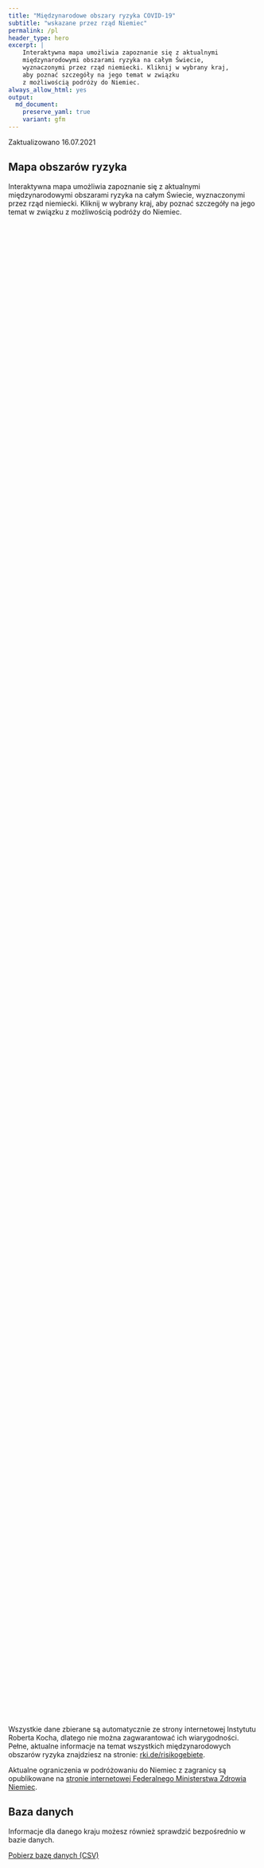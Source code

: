 ```yaml
---
title: "Międzynarodowe obszary ryzyka COVID-19"
subtitle: "wskazane przez rząd Niemiec"
permalink: /pl
header_type: hero
excerpt: |
    Interaktywna mapa umożliwia zapoznanie się z aktualnymi
    międzynarodowymi obszarami ryzyka na całym Świecie,
    wyznaczonymi przez rząd niemiecki. Kliknij w wybrany kraj,
    aby poznać szczegóły na jego temat w związku
    z możliwością podróży do Niemiec.
always_allow_html: yes
output: 
  md_document:
    preserve_yaml: true
    variant: gfm
---
```


<!-- Modify _R/index_pl.Rmd file instead -->

<p class="text-right font-weight-bold">

Zaktualizowano 16.07.2021

</p>

## Mapa obszarów ryzyka

Interaktywna mapa umożliwia zapoznanie się z aktualnymi międzynarodowymi
obszarami ryzyka na całym Świecie, wyznaczonymi przez rząd niemiecki.
Kliknij w wybrany kraj, aby poznać szczegóły na jego temat w związku z
możliwością podróży do Niemiec.

<div id="leaflet" class="leaflet html-widget" style="width:100%;height:75vh;">

</div>

<script src="https://corona-atlas.de/assets/data/locale_pl.js"></script>

<script src="https://corona-atlas.de/assets/js/map.js"></script>

Wszystkie dane zbierane są automatycznie ze strony internetowej
Instytutu Roberta Kocha, dlatego nie można zagwarantować ich
wiarygodności. Pełne, aktualne informacje na temat wszystkich
międzynarodowych obszarów ryzyka znajdziesz na stronie:
[rki.de/risikogebiete](rki.de/risikogebiete).

Aktualne ograniczenia w podróżowaniu do Niemiec z zagranicy są
opublikowane na [stronie internetowej Federalnego Ministerstwa Zdrowia
Niemiec](https://www.bundesgesundheitsministerium.de/en/coronavirus/current-information-for-travellers).

## Baza danych

Informacje dla danego kraju możesz również sprawdzić bezpośrednio w
bazie danych.

<div id="reactable" class="reactable html-widget" style="width:auto;height:auto;"></div>
<script type="application/json" data-for="reactable">{"x":{"tag":{"name":"Reactable","attribs":{"data":{"Kraj/Region":["Afganistan","Angola","Albania","Andora","Zjednoczone Emiraty Arabskie","Argentyna","Armenia","Antigua i Barbuda","Australia","Austria","Azerbejdżan","Burundi","Belgia","Benin","Burkina Faso","Bangladesz","Bułgaria","Bahrajn","Bahamy","Bośnia i Hercegowina","Białoruś","Belize","Boliwia","Brazylia","Barbados","Brunei","Bhutan","Botswana","Republika Środkowoafrykańska","Kanada","Szwajcaria","Chile","Chiny","Wybrzeże Kości Słoniowej","Kamerun","Demokratyczna Republika Konga","Kongo","Kolumbia","Komory","Republika Zielonego Przylądka","Kostaryka","Kuba","Cypr","Czechy","Niemcy","Dżibuti","Dominika","Dania","Dominikana","Algieria","Ekwador","Egipt","Erytrea","Hiszpania","Estonia","Etiopia","Finlandia","Fidżi","Francja","Mikronezja","Gabon","Wielka Brytania","Gruzja","Ghana","Gwinea","Gambia","Gwinea Bissau","Gwinea Równikowa","Grecja","Grenada","Gwatemala","Gujana","Hongkong","Honduras","Chorwacja","Haiti","Węgry","Indonezja","Indie","Irlandia","Iran","Irak","Islandia","Izrael","Włochy","Jamajka","Jordania","Japonia","Kazachstan","Kenia","Kirgistan","Kambodża","Kiribati","Saint Kitts i Nevis","Korea Południowa","Kuwejt","Laos","Liban","Liberia","Libia","Saint Lucia","Liechtenstein","Sri Lanka","Lesoto","Litwa","Luksemburg","Łotwa","Maroko","Monako","Mołdawia","Madagaskar","Malediwy","Meksyk","Wyspy Marshalla","Macedonia Północna","Mali","Malta","Myanmar/Burma","Czarnogóra","Mongolia","Mozambik","Mauretania","Mauritius","Malawi","Malezja","Namibia","Niger","Nigeria","Nikaragua","Niue","Holandia","Norwegia","Nepal","Nauru","Nowa Zelandia","Oman","Pakistan","Panama","Peru","Filipiny","Palau","Papua-Nowa Gwinea","Polska","Korea Północna","Portugalia","Paragwaj","Palestyna","Katar","Rumunia","Federacja Rosyjska","Ruanda","Arabia Saudyjska","Sudan","Senegal","Singapur","Wyspy Salomona","Sierra Leone","Salwador","San Marino","Somalia","Serbia","Sudan Południowy","Wyspy Świętego Tomasza i Książęca","Surinam","Słowacja","Słowenia","Szwecja","Eswatini","Seszele","Syria","Czad","Togo","Tajlandia","Tadżykistan","Turkmenistan","Timor Wschodni","Tonga","Trynidad i Tobago","Tunezja","Turcja","Tuvalu","Zjednoczona Republika Tanzanii","Uganda","Ukraina","Urugwaj","Stany Zjednoczone","Uzbekistan","Watykan","Saint Vincent i Grenadyny","Wenezuela","Vietnam","Vanuatu","Samoa","Kosowo","Jemen","Republika Południowej Afryki","Zambia","Zimbabwe"],"Poziom ryzyka":["Obszar ryzyka","Obszar ryzyka","Nie jest to obszar ryzyka","Obszar ryzyka","Obszar ryzyka","Obszar o wysokiej częstości występowania","Nie jest to obszar ryzyka","Nie jest to obszar ryzyka","Nie jest to obszar ryzyka","Nie jest to obszar ryzyka","Nie jest to obszar ryzyka","Obszar ryzyka","Nie jest to obszar ryzyka","Obszar ryzyka","Obszar ryzyka","Obszar ryzyka","Nie jest to obszar ryzyka","Obszar ryzyka","Obszar ryzyka","Nie jest to obszar ryzyka","Obszar ryzyka","Obszar ryzyka","Obszar o wysokiej częstości występowania","Obszar z niebezpiecznymi mutacjami","Nie jest to obszar ryzyka","Nie jest to obszar ryzyka","Obszar ryzyka","Obszar z niebezpiecznymi mutacjami","Obszar ryzyka","Nie jest to obszar ryzyka","Nie jest to obszar ryzyka","Obszar o wysokiej częstości występowania","Nie jest to obszar ryzyka","Obszar ryzyka","Obszar ryzyka","Obszar ryzyka","Obszar ryzyka","Obszar o wysokiej częstości występowania","Nie jest to obszar ryzyka","Obszar ryzyka","Obszar o wysokiej częstości występowania","Obszar o wysokiej częstości występowania","Obszar o wysokiej częstości występowania","Nie jest to obszar ryzyka",null,"Obszar ryzyka","Nie jest to obszar ryzyka","Obszar ryzyka (częściowy)","Obszar ryzyka","Obszar ryzyka","Obszar o wysokiej częstości występowania","Obszar o wysokiej częstości występowania","Obszar ryzyka","Obszar ryzyka","Nie jest to obszar ryzyka","Obszar ryzyka","Nie jest to obszar ryzyka","Obszar o wysokiej częstości występowania","Obszar ryzyka (częściowy)","Nie jest to obszar ryzyka","Obszar ryzyka","Obszar o wysokiej częstości występowania","Obszar ryzyka","Obszar ryzyka","Obszar ryzyka","Obszar ryzyka","Obszar ryzyka","Obszar ryzyka","Obszar ryzyka","Nie jest to obszar ryzyka","Obszar ryzyka","Obszar ryzyka","Nie jest to obszar ryzyka","Obszar ryzyka","Obszar ryzyka (częściowy)","Obszar ryzyka","Nie jest to obszar ryzyka","Obszar o wysokiej częstości występowania","Obszar o wysokiej częstości występowania","Obszar ryzyka (częściowy)","Obszar o wysokiej częstości występowania","Obszar ryzyka","Nie jest to obszar ryzyka","Nie jest to obszar ryzyka","Nie jest to obszar ryzyka","Nie jest to obszar ryzyka","Nie jest to obszar ryzyka","Nie jest to obszar ryzyka","Obszar ryzyka","Obszar ryzyka","Obszar ryzyka","Nie jest to obszar ryzyka","Nie jest to obszar ryzyka","Obszar ryzyka","Nie jest to obszar ryzyka","Obszar o wysokiej częstości występowania","Nie jest to obszar ryzyka","Nie jest to obszar ryzyka","Obszar ryzyka","Obszar o wysokiej częstości występowania","Nie jest to obszar ryzyka","Nie jest to obszar ryzyka","Obszar ryzyka","Obszar z niebezpiecznymi mutacjami","Nie jest to obszar ryzyka","Nie jest to obszar ryzyka","Nie jest to obszar ryzyka","Obszar ryzyka","Nie jest to obszar ryzyka","Nie jest to obszar ryzyka","Obszar ryzyka","Obszar ryzyka","Obszar ryzyka","Nie jest to obszar ryzyka","Nie jest to obszar ryzyka","Obszar ryzyka","Nie jest to obszar ryzyka","Obszar ryzyka","Nie jest to obszar ryzyka","Obszar o wysokiej częstości występowania","Obszar z niebezpiecznymi mutacjami","Obszar ryzyka","Nie jest to obszar ryzyka","Obszar z niebezpiecznymi mutacjami","Obszar o wysokiej częstości występowania","Obszar z niebezpiecznymi mutacjami","Obszar ryzyka","Obszar ryzyka","Obszar ryzyka","Nie jest to obszar ryzyka","Obszar ryzyka (częściowy)","Nie jest to obszar ryzyka","Obszar o wysokiej częstości występowania","Nie jest to obszar ryzyka","Nie jest to obszar ryzyka","Obszar o wysokiej częstości występowania","Obszar ryzyka","Obszar ryzyka","Obszar o wysokiej częstości występowania","Obszar ryzyka","Nie jest to obszar ryzyka","Obszar ryzyka","Nie jest to obszar ryzyka","Obszar ryzyka","Obszar o wysokiej częstości występowania","Obszar o wysokiej częstości występowania","Nie jest to obszar ryzyka","Nie jest to obszar ryzyka","Nie jest to obszar ryzyka","Obszar o wysokiej częstości występowania","Obszar ryzyka","Nie jest to obszar ryzyka","Obszar o wysokiej częstości występowania","Obszar ryzyka","Nie jest to obszar ryzyka","Nie jest to obszar ryzyka","Obszar ryzyka","Obszar ryzyka","Nie jest to obszar ryzyka","Obszar ryzyka","Nie jest to obszar ryzyka","Obszar ryzyka","Nie jest to obszar ryzyka","Obszar o wysokiej częstości występowania","Nie jest to obszar ryzyka","Nie jest to obszar ryzyka","Nie jest to obszar ryzyka","Obszar z niebezpiecznymi mutacjami","Obszar o wysokiej częstości występowania","Obszar o wysokiej częstości występowania","Obszar ryzyka","Obszar ryzyka","Obszar ryzyka","Obszar ryzyka","Obszar ryzyka","Obszar ryzyka","Nie jest to obszar ryzyka","Obszar ryzyka","Obszar o wysokiej częstości występowania","Obszar ryzyka","Nie jest to obszar ryzyka","Obszar o wysokiej częstości występowania","Obszar ryzyka","Nie jest to obszar ryzyka","Obszar z niebezpiecznymi mutacjami","Nie jest to obszar ryzyka","Obszar ryzyka","Nie jest to obszar ryzyka","Nie jest to obszar ryzyka","Obszar ryzyka","Nie jest to obszar ryzyka","Nie jest to obszar ryzyka","Nie jest to obszar ryzyka","Nie jest to obszar ryzyka","Obszar ryzyka","Obszar z niebezpiecznymi mutacjami","Obszar z niebezpiecznymi mutacjami","Obszar z niebezpiecznymi mutacjami"],"Szczegóły":["od 21.02.2021","od 15.06.2020",null,"od 23.05.2021","od 18.04.2021","od 18.04.2021",null,null,null,null,null,"od 15.06.2020",null,"od 15.06.2020","od 15.06.2020","od 15.06.2020",null,"od 11.07.2021","od 25.04.2021",null,"od 15.06.2020","od 15.06.2020","od 24.01.2021","od 19.01.2021",null,null,"od 15.06.2020","od 07.02.2021","od 15.06.2020",null,null,"od 03.04.2021",null,"od 15.06.2020","od 15.06.2020","od 15.06.2020","od 15.06.2020","od 24.01.2021",null,"od 20.06.2021","od 09.05.2021","od 18.07.2021","od 11.07.2021",null,null,"od 15.06.2020",null,"od 18.07.2021. Poziom ryzyka dotyczy następujących regionów: -Wyspy Owcze, od 18.07.2021; -Hovedstaden, od 18.07.2021","od 30.05.2021","od 15.06.2020","od 31.01.2021","od 24.01.2021","od 15.06.2020","od 11.07.2021",null,"od 15.06.2020",null,"od 11.07.2021","od 28.02.2021. Poziom ryzyka dotyczy następujących regionów: -Gujana Francuska, od 21.08.2020; -Reunion, od 28.02.2021; -St. Martin, od 26.08.2020",null,"od 15.06.2020","od 07.07.2021","od 13.06.2021","od 15.06.2020","od 15.06.2020","od 15.06.2020","od 15.06.2020","od 15.06.2020","od 18.07.2021",null,"od 15.06.2020","od 15.06.2020",null,"od 15.06.2020","od 27.06.2021. Poziom ryzyka dotyczy następujących regionów: -Zadar, od 27.06.2021","od 15.06.2020",null,"od 18.07.2021","od 07.07.2021","od 21.03.2021. Poziom ryzyka dotyczy następujących regionów: -Border, od 21.03.2021; -Dublin, od 21.03.2021; -Mid-East, od 21.03.2021; -Mid-West, od 11.07.2021; -Midland, od 11.07.2021","od 24.01.2021","od 15.06.2020",null,null,null,null,null,null,"od 15.06.2020","od 15.06.2020","od 15.06.2020",null,null,"od 20.06.2021",null,"od 21.03.2021",null,null,"od 15.06.2020","od 18.07.2021",null,null,"od 18.07.2021","od 31.01.2021",null,null,null,"od 15.06.2020",null,null,"od 15.06.2020","od 18.07.2021","od 13.06.2021",null,null,"od 15.06.2020",null,"od 18.07.2021",null,"od 13.06.2021","od 07.02.2021","od 15.06.2020",null,"od 07.02.2021","od 13.06.2021","od 20.06.2021","od 15.06.2020","od 15.06.2020","od 15.06.2020",null,"od 18.07.2021. Poziom ryzyka dotyczy następujących regionów: -Sint Maarten, od 06.06.2021",null,"od 07.07.2021",null,null,"od 20.06.2021","od 15.06.2020","od 28.02.2021","od 03.04.2021","od 15.06.2020",null,"od 17.06.2020",null,"od 15.06.2020","od 07.07.2021","od 21.03.2021",null,null,null,"od 07.07.2021","od 27.06.2021",null,"od 31.01.2021","od 15.06.2020",null,null,"od 15.06.2020","od 15.06.2020",null,"od 15.06.2020",null,"od 15.06.2020",null,"od 23.05.2021",null,null,null,"od 31.01.2021","od 14.02.2021","od 31.01.2021","od 15.06.2020","od 15.06.2020","od 18.07.2021","od 15.06.2020","od 17.06.2020","od 17.06.2020",null,"od 11.07.2021","od 25.04.2021","od 06.06.2021",null,"od 14.03.2021","od 20.06.2021",null,"od 06.06.2021",null,"od 15.06.2020",null,null,"od 15.06.2020",null,null,null,null,"od 15.06.2020","od 13.01.2021","od 07.02.2021","od 07.02.2021"]},"columns":[{"accessor":"Kraj/Region","name":"Kraj/Region","type":"character"},{"accessor":"Poziom ryzyka","name":"Poziom ryzyka","type":"character"},{"accessor":"Szczegóły","name":"Szczegóły","type":"character"}],"filterable":true,"searchable":true,"defaultPageSize":10,"showPageSizeOptions":true,"pageSizeOptions":[10,25,50,100],"paginationType":"jump","showPageInfo":true,"minRows":1,"striped":true,"dataKey":"35bd540049cd28b3ea023e26e3ba9a53","key":"35bd540049cd28b3ea023e26e3ba9a53"},"children":[]},"class":"reactR_markup"},"evals":[],"jsHooks":[]}</script>

<p class="text-center my-5">

<a href="assets/dist/db_countries_risk_pl.csv" class="btn btn-primary">Pobierz
bazę danych (CSV)</a>

</p>
